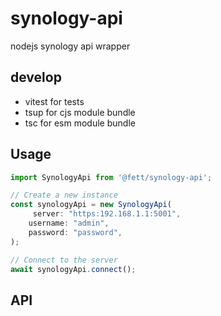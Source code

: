 # synology-api

nodejs synology api wrapper

## develop

- vitest for tests
- tsup for cjs module bundle
- tsc for esm module bundle

## Usage

```js
import SynologyApi from '@fett/synology-api';

// Create a new instance
const synologyApi = new SynologyApi(
     server: "https:192.168.1.1:5001",
    username: "admin",
    password: "password",
);

// Connect to the server
await synologyApi.connect();

```

## API

